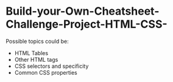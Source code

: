 # Build-your-Own-Cheatsheet-Challenge-Project-HTML-CSS-

Possible topics could be:

-   HTML Tables
-   Other HTML tags
-   CSS selectors and specificity
-   Common CSS properties
